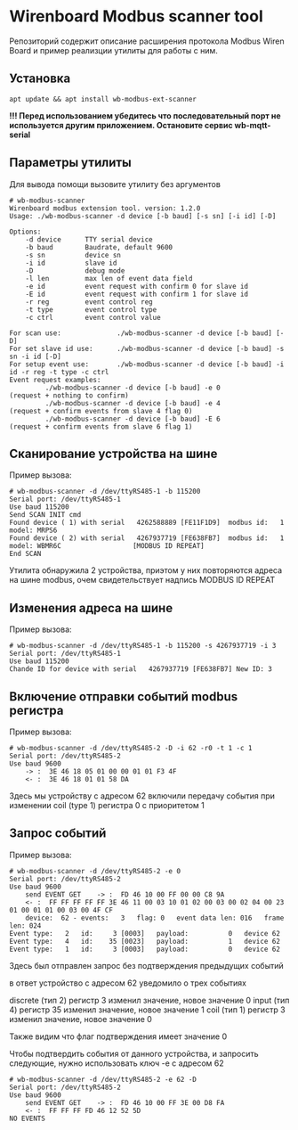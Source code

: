 # Wirenboard Modbus scanner tool

Репозиторий содержит описание расширения протокола Modbus Wiren Board и пример реализции утилиты для работы с ним.

## Установка

`apt update && apt install wb-modbus-ext-scanner`

**!!! Перед использованием убедитесь что последовательный порт не используется другим приложением. Остановите сервис wb-mqtt-serial**

## Параметры утилиты

Для вывода помощи вызовите утилиту без аргументов

```
# wb-modbus-scanner
Wirenboard modbus extension tool. version: 1.2.0
Usage: ./wb-modbus-scanner -d device [-b baud] [-s sn] [-i id] [-D]

Options:
    -d device      TTY serial device
    -b baud        Baudrate, default 9600
    -s sn          device sn
    -i id          slave id
    -D             debug mode
    -l len         max len of event data field
    -e id          event request with confirm 0 for slave id
    -E id          event request with confirm 1 for slave id
    -r reg         event control reg
    -t type        event control type
    -c ctrl        event control value

For scan use:              ./wb-modbus-scanner -d device [-b baud] [-D]
For set slave id use:      ./wb-modbus-scanner -d device [-b baud] -s sn -i id [-D]
For setup event use:       ./wb-modbus-scanner -d device [-b baud] -i id -r reg -t type -c ctrl
Event request examples:
         ./wb-modbus-scanner -d device [-b baud] -e 0               (request + nothing to confirm)
         ./wb-modbus-scanner -d device [-b baud] -e 4               (request + confirm events from slave 4 flag 0)
         ./wb-modbus-scanner -d device [-b baud] -E 6               (request + confirm events from slave 6 flag 1)
```

## Сканирование устройства на шине

Пример вызова:

```
# wb-modbus-scanner -d /dev/ttyRS485-1 -b 115200
Serial port: /dev/ttyRS485-1
Use baud 115200
Send SCAN INIT cmd
Found device ( 1) with serial   4262588889 [FE11F1D9]  modbus id:   1  model: MRPS6
Found device ( 2) with serial   4267937719 [FE638FB7]  modbus id:   1  model: WBMR6C                  [MODBUS ID REPEAT]
End SCAN
```

Утилита обнаружила 2 устройства, приэтом у них повторяются адреса на шине modbus, очем свидетельствует надпись MODBUS ID REPEAT

## Изменения адреса на шине

Пример вызова:

```
# wb-modbus-scanner -d /dev/ttyRS485-1 -b 115200 -s 4267937719 -i 3
Serial port: /dev/ttyRS485-1
Use baud 115200
Chande ID for device with serial   4267937719 [FE638FB7] New ID: 3
```

## Включение отправки событий modbus регистра

Пример вызова:

```
# wb-modbus-scanner -d /dev/ttyRS485-2 -D -i 62 -r0 -t 1 -c 1
Serial port: /dev/ttyRS485-2
Use baud 9600
    -> :  3E 46 18 05 01 00 00 01 01 F3 4F
    <- :  3E 46 18 01 01 58 DA

```

Здесь мы устройству с адресом 62 включили передачу события при изменении coil (type 1) регистра 0 с приоритетом 1

## Запрос событий

Пример вызова:

```
# wb-modbus-scanner -d /dev/ttyRS485-2 -e 0
Serial port: /dev/ttyRS485-2
Use baud 9600
    send EVENT GET    -> :  FD 46 10 00 FF 00 00 C8 9A
    <- :  FF FF FF FF FF 3E 46 11 00 03 10 01 02 00 03 00 02 04 00 23 01 00 01 01 00 03 00 4F CF
    device:  62 - events:   3   flag: 0   event data len: 016   frame len: 024
Event type:   2   id:     3 [0003]   payload:          0   device 62
Event type:   4   id:    35 [0023]   payload:          1   device 62
Event type:   1   id:     3 [0003]   payload:          0   device 62
```

Здесь был отправлен запрос без подтверждения предыдущих событий

в ответ устройство с адресом 62 уведомило о трех событиях

discrete (тип 2) регистр 3 изменил значение, новое значение 0
input (тип 4) регистр 35 изменил значение, новое значение 1
coil (тип 1) регистр 3 изменил значение, новое значение 0

Также видим что флаг подтверждения имеет значение 0

Чтобы подтвердить события от данного устройства, и запросить следующие, нужно использовать ключ -e c адресом 62

```
# wb-modbus-scanner -d /dev/ttyRS485-2 -e 62 -D
Serial port: /dev/ttyRS485-2
Use baud 9600
    send EVENT GET    -> :  FD 46 10 00 FF 3E 00 D8 FA
    <- :  FF FF FF FD 46 12 52 5D
NO EVENTS
```
